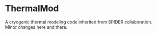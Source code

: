 # ThermalMod

A cryogenic thermal modeling code inherited from SPIDER collaboration. Minor changes here and there.
